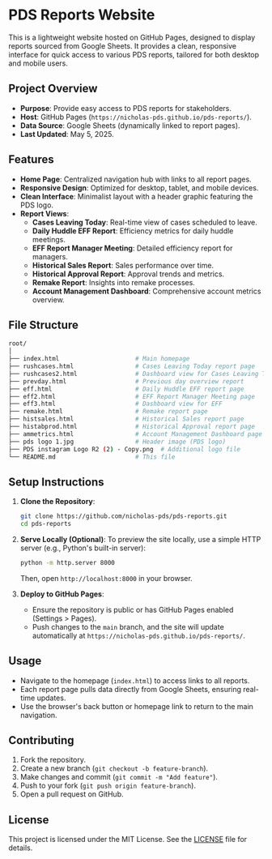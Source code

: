 # PDS Reports Website

This is a lightweight website hosted on GitHub Pages, designed to display reports sourced from Google Sheets. It provides a clean, responsive interface for quick access to various PDS reports, tailored for both desktop and mobile users.

## Project Overview

- **Purpose**: Provide easy access to PDS reports for stakeholders.
- **Host**: GitHub Pages (`https://nicholas-pds.github.io/pds-reports/`).
- **Data Source**: Google Sheets (dynamically linked to report pages).
- **Last Updated**: May 5, 2025.

## Features

- **Home Page**: Centralized navigation hub with links to all report pages.
- **Responsive Design**: Optimized for desktop, tablet, and mobile devices.
- **Clean Interface**: Minimalist layout with a header graphic featuring the PDS logo.
- **Report Views**:
  - **Cases Leaving Today**: Real-time view of cases scheduled to leave.
  - **Daily Huddle EFF Report**: Efficiency metrics for daily huddle meetings.
  - **EFF Report Manager Meeting**: Detailed efficiency report for managers.
  - **Historical Sales Report**: Sales performance over time.
  - **Historical Approval Report**: Approval trends and metrics.
  - **Remake Report**: Insights into remake processes.
  - **Account Management Dashboard**: Comprehensive account metrics overview.

## File Structure

```bash
root/
│
├── index.html                     # Main homepage
├── rushcases.html                 # Cases Leaving Today report page
├── rushcases2.html                # Dashboard view for Cases Leaving Today
├── prevday.html                   # Previous day overview report
├── eff.html                       # Daily Huddle EFF report page
├── eff2.html                      # EFF Report Manager Meeting page
├── eff3.html                      # Dashboard view for EFF
├── remake.html                    # Remake report page
├── histsales.html                 # Historical Sales report page
├── histabprod.html                # Historical Approval report page
├── ammetrics.html                 # Account Management Dashboard page
├── pds logo 1.jpg                 # Header image (PDS logo)
├── PDS instagram Logo R2 (2) - Copy.png  # Additional logo file
└── README.md                      # This file
```

## Setup Instructions

1. **Clone the Repository**:
   ```bash
   git clone https://github.com/nicholas-pds/pds-reports.git
   cd pds-reports
   ```

2. **Serve Locally (Optional)**:
   To preview the site locally, use a simple HTTP server (e.g., Python's built-in server):
   ```bash
   python -m http.server 8000
   ```
   Then, open `http://localhost:8000` in your browser.

3. **Deploy to GitHub Pages**:
   - Ensure the repository is public or has GitHub Pages enabled (Settings > Pages).
   - Push changes to the `main` branch, and the site will update automatically at `https://nicholas-pds.github.io/pds-reports/`.

## Usage

- Navigate to the homepage (`index.html`) to access links to all reports.
- Each report page pulls data directly from Google Sheets, ensuring real-time updates.
- Use the browser's back button or homepage link to return to the main navigation.

## Contributing

1. Fork the repository.
2. Create a new branch (`git checkout -b feature-branch`).
3. Make changes and commit (`git commit -m "Add feature"`).
4. Push to your fork (`git push origin feature-branch`).
5. Open a pull request on GitHub.

## License

This project is licensed under the MIT License. See the [LICENSE](LICENSE.md) file for details.
